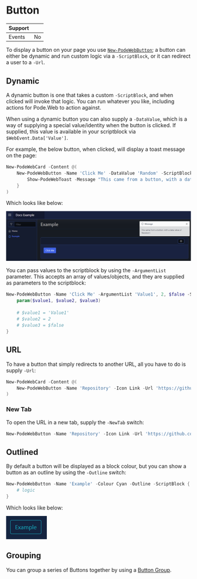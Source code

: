 # Button

| Support | |
| ------- |-|
| Events | No |

To display a button on your page you use [`New-PodeWebButton`](../../../Functions/Elements/New-PodeWebButton); a button can either be dynamic and run custom logic via a `-ScriptBlock`, or it can redirect a user to a `-Url`.

## Dynamic

A dynamic button is one that takes a custom `-ScriptBlock`, and when clicked will invoke that logic. You can run whatever you like, including actions for Pode.Web to action against.

When using a dynamic button you can also supply a `-DataValue`, which is a way of supplying a special value/identity when the button is clicked. If supplied, this value is available in your scriptblock via `$WebEvent.Data['Value']`.

For example, the below button, when clicked, will display a toast message on the page:

```powershell
New-PodeWebCard -Content @(
    New-PodeWebButton -Name 'Click Me' -DataValue 'Random' -ScriptBlock {
        Show-PodeWebToast -Message "This came from a button, with a data value of '$($WebEvent.Data['Value'])'!"
    }
)
```

Which looks like below:

![button_dynamic](../../../images/button_dynamic.png)

You can pass values to the scriptblock by using the `-ArgumentList` parameter. This accepts an array of values/objects, and they are supplied as parameters to the scriptblock:

```powershell
New-PodeWebButton -Name 'Click Me' -ArgumentList 'Value1', 2, $false -ScriptBlock {
    param($value1, $value2, $value3)

    # $value1 = 'Value1'
    # $value2 = 2
    # $value3 = $false
}
```

## URL

To have a button that simply redirects to another URL, all you have to do is supply `-Url`:

```powershell
New-PodeWebCard -Content @(
    New-PodeWebButton -Name 'Repository' -Icon Link -Url 'https://github.com/Badgerati/Pode.Web'
)
```

### New Tab

To open the URL in a new tab, supply the `-NewTab` switch:

```powershell
New-PodeWebButton -Name 'Repository' -Icon Link -Url 'https://github.com/Badgerati/Pode.Web' -NewTab
```

## Outlined

By default a button will be displayed as a block colour, but you can show a button as an outline by using the `-Outline` switch:

```powershell
New-PodeWebButton -Name 'Example' -Colour Cyan -Outline -ScriptBlock {
    # logic
}
```

Which looks like below:

![button_outline](../../../images/button_outline.png)

## Grouping

You can group a series of Buttons together by using a [Button Group](../ButtonGroup).